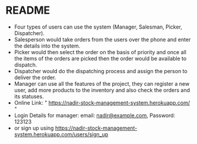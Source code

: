 # README

- Four types of users can use the system (Manager, Salesman, Picker, Dispatcher). 
- Salesperson would take orders from the users over the phone and enter the details into the system.
- Picker would then select the order on the basis of priority and once all the items of the orders are picked then the order would be available to dispatch.
- Dispatcher would do the dispatching process and assign the person to deliver the order.
- Manager can use all the features of the project, they can register a new user, add more products to the inventory and also check the orders and its statuses.
- Online Link: " https://nadir-stock-management-system.herokuapp.com/ "
- Login Details for manager: email: nadir@example.com, Password: 123123
- or sign up using https://nadir-stock-management-system.herokuapp.com/users/sign_up
